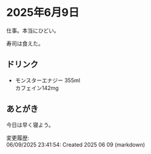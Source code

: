 # 2025年6月9日

仕事。本当にひどい。

寿司は食えた。

## ドリンク

- モンスターエナジー 355ml  
カフェイン142mg

## あとがき

今日は早く寝よう。

変更履歴:  
06/09/2025 23:41:54: Created 2025 06 09 (markdown)  
